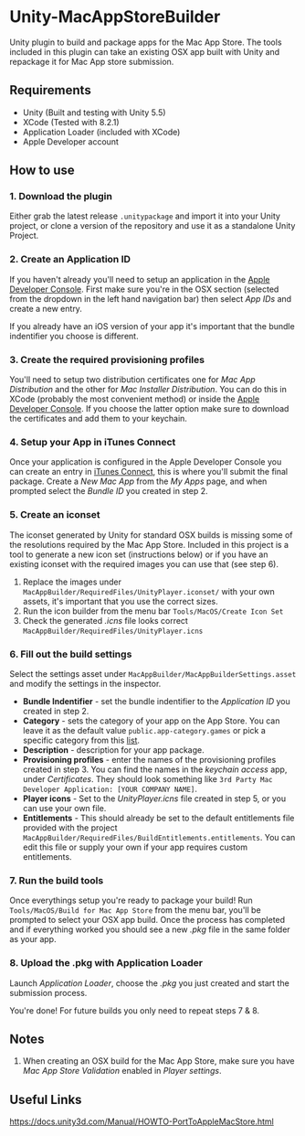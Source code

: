 # Unity-MacAppStoreBuilder
Unity plugin to build and package apps for the Mac App Store. The tools included in this plugin can take an existing OSX app built with Unity and repackage it for Mac App store submission.

## Requirements
* Unity (Built and testing with Unity 5.5)
* XCode (Tested with 8.2.1)
* Application Loader (included with XCode)
* Apple Developer account

## How to use
### 1. Download the plugin
Either grab the latest release `.unitypackage` and import it into your Unity project, or clone a version of the repository and use it as a standalone Unity Project.
### 2. Create an Application ID
If you haven't already you'll need to setup an application in the [Apple Developer Console](https://developer.apple.com/account/mac/identifier/bundle). First make sure you're in the OSX section (selected from the dropdown in the left hand navigation bar) then select *App IDs* and create a new entry. 

If you already have an iOS version of your app it's important that the bundle indentifier you choose is different. 
### 3. Create the required provisioning profiles
You'll need to setup two distribution certificates one for *Mac App Distribution* and the other for *Mac Installer Distribution*. You can do this in XCode (probably the most convenient method) or inside the [Apple Developer Console](https://developer.apple.com/account/mac/certificate/distribution). If you choose the latter option make sure to download the certificates and add them to your keychain.
### 4. Setup your App in iTunes Connect
Once your application is configured in the Apple Developer Console you can create an entry in [iTunes Connect](https://itunesconnect.apple.com/), this is where you'll submit the final package. Create a *New Mac App* from the *My Apps* page, and when prompted select the *Bundle ID* you created in step 2.
### 5. Create an iconset
The iconset generated by Unity for standard OSX builds is missing some of the resolutions required by the Mac App Store. Included in this project is a tool to generate a new icon set (instructions below) or if you have an existing iconset with the required images you can use that (see step 6).
1. Replace the images under `MacAppBuilder/RequiredFiles/UnityPlayer.iconset/` with your own assets, it's important that you use the correct sizes.
2. Run the icon builder from the menu bar `Tools/MacOS/Create Icon Set`
3. Check the generated *.icns* file looks correct `MacAppBuilder/RequiredFiles/UnityPlayer.icns`
### 6. Fill out the build settings
Select the settings asset under `MacAppBuilder/MacAppBuilderSettings.asset` and modify the settings in the inspector.
* **Bundle Indentifier** - set the bundle indentifier to the *Application ID* you created in step 2.
* **Category** - sets the category of your app on the App Store. You can leave it as the default value `public.app-category.games` or pick a specific category from this [list](https://developer.apple.com/library/content/documentation/General/Reference/InfoPlistKeyReference/Articles/LaunchServicesKeys.html#//apple_ref/doc/uid/TP40009250-SW8).
* **Description** - description for your app package.
* **Provisioning profiles** - enter the names of the provisioning profiles created in step 3. You can find the names in the *keychain access* app, under *Certificates*. They should look something like `3rd Party Mac Developer Application: [YOUR COMPANY NAME]`.
* **Player icons** - Set to the *UnityPlayer.icns* file created in step 5, or you can use your own file.
* **Entitlements** - This should already be set to the default entitlements file provided with the project `MacAppBuilder/RequiredFiles/BuildEntitlements.entitlements`. You can edit this file or supply your own if your app requires custom entitlements.
### 7. Run the build tools
Once everythings setup you're ready to package your build! Run `Tools/MacOS/Build for Mac App Store` from the menu bar, you'll be prompted to select your OSX app build. 
Once the process has completed and if everything worked you should see a new *.pkg* file in the same folder as your app.
### 8. Upload the .pkg with Application Loader
Launch *Application Loader*, choose the *.pkg* you just created and start the submission process.

You're done! For future builds you only need to repeat steps 7 & 8.

## Notes
1. When creating an OSX build for the Mac App Store, make sure you have *Mac App Store Validation* enabled in *Player settings*.

## Useful Links
<https://docs.unity3d.com/Manual/HOWTO-PortToAppleMacStore.html>
